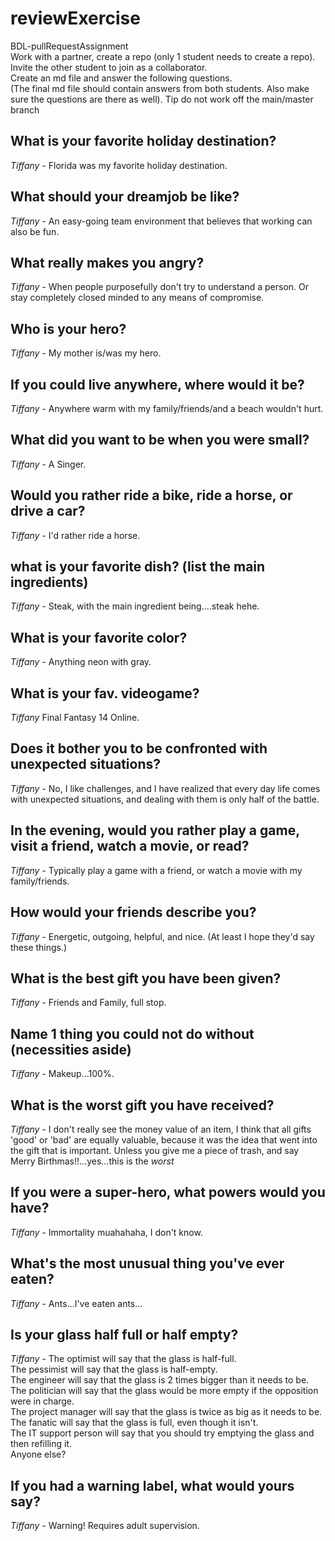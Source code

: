 # reviewExercise

BDL-pullRequestAssignment \
Work with a partner, create a repo (only 1 student needs to create a repo). \
Invite the other student to join as a collaborator. \
Create an md file and answer the following questions. \
(The final md file should contain answers from both students. Also make sure the questions are there as well).
Tip do not work off the main/master branch
​
## What is your favorite holiday destination?
*Tiffany* - Florida was my favorite holiday destination.
## What should your dreamjob be like?
*Tiffany* - An easy-going team environment that believes that working can also be fun.
## What really makes you angry?
*Tiffany* - When people purposefully don't try to understand a person. Or stay completely closed minded to any means of compromise.
## Who is your hero?
*Tiffany* - My mother is/was my hero.
## If you could live anywhere, where would it be?
*Tiffany* - Anywhere warm with my family/friends/and a beach wouldn't hurt.
## What did you want to be when you were small?
*Tiffany* - A Singer.
## Would you rather ride a bike, ride a horse, or drive a car?
*Tiffany* - I'd rather ride a horse.
## what is your favorite dish? (list the main ingredients)
*Tiffany* - Steak, with the main ingredient being....steak hehe.
## What is your favorite color?
*Tiffany* - Anything neon with gray.
## What is your fav. videogame?
*Tiffany* Final Fantasy 14 Online.
## Does it bother you to be confronted with unexpected situations?
*Tiffany* - No, I like challenges, and I have realized that every day life comes with unexpected situations, and dealing with them is only half of the battle.
## In the evening, would you rather play a game, visit a friend, watch a movie, or read?
*Tiffany* - Typically play a game with a friend, or watch a movie with my family/friends.
## How would your friends describe you?
*Tiffany* - Energetic, outgoing, helpful, and nice. (At least I hope they'd say these things.)
## What is the best gift you have been given?
*Tiffany* - Friends and Family, full stop.
## Name 1 thing you could not do without (necessities aside)
*Tiffany* - Makeup...100%.
## What is the worst gift you have received?
*Tiffany* - I don't really see the money value of an item, I think that all gifts 'good' or 'bad' are equally valuable, because it was the idea that went into the gift that is important. Unless you give me a piece of trash, and say Merry Birthmas!!...yes...this is the *worst*
## If you were a super-hero, what powers would you have?
*Tiffany* - Immortality muahahaha, I don't know.
## What's the most unusual thing you've ever eaten?
*Tiffany* - Ants...I've eaten ants...
## Is your glass half full or half empty?
*Tiffany* - The optimist will say that the glass is half-full. <br>
The pessimist will say that the glass is half-empty.<br>
The engineer will say that the glass is 2 times bigger than it needs to be.<br>
The politician will say that the glass would be more empty if the opposition were in charge.<br>
The project manager will say that the glass is twice as big as it needs to be. <br>
The fanatic will say that the glass is full, even though it isn't. <br>
The IT support person will say that you should try emptying the glass and then refilling it. <br>
Anyone else?
## If you had a warning label, what would yours say?
*Tiffany* - Warning! Requires adult supervision.